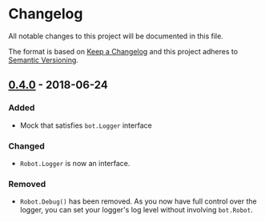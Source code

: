 # Changelog

All notable changes to this project will be documented in this file.

The format is based on [Keep a Changelog](http://keepachangelog.com/en/1.0.0/)
and this project adheres to [Semantic Versioning](http://semver.org/spec/v2.0.0.html).

## [0.4.0](https://github.com/botopolis/bot/compare/v0.3.0...v0.4.0) - 2018-06-24

### Added

- Mock that satisfies `bot.Logger` interface

### Changed

- `Robot.Logger` is now an interface.

### Removed

- `Robot.Debug()` has been removed. As you now have full control over the logger, you can set your logger's log level without involving `bot.Robot`.
